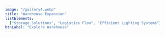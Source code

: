```yaml
---
image: "/gallery4.webp"
title: "Warehouse Expansion"
listElements:
  ["Storage Solutions", "Logistics Flow", "Efficient Lighting Systems"]
btnLabel: "Explore Warehouse"
---
```

